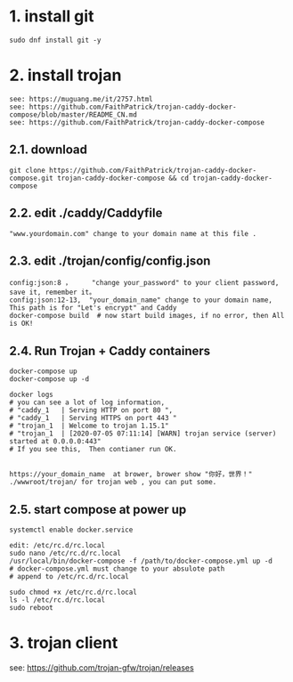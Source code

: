 

# 1. install git
    sudo dnf install git -y
    
# 2. install trojan
    see: https://muguang.me/it/2757.html
    see: https://github.com/FaithPatrick/trojan-caddy-docker-compose/blob/master/README_CN.md
    see: https://github.com/FaithPatrick/trojan-caddy-docker-compose
## 2.1. download 
    git clone https://github.com/FaithPatrick/trojan-caddy-docker-compose.git trojan-caddy-docker-compose && cd trojan-caddy-docker-compose

## 2.2. edit ./caddy/Caddyfile
    "www.yourdomain.com" change to your domain name at this file .
    
## 2.3. edit ./trojan/config/config.json
    config:json:8 ，     "change your_password" to your client password, save it, remember it。
    config:json:12-13,  "your_domain_name" change to your domain name, This path is for "Let's encrypt" and Caddy
    docker-compose build  # now start build images, if no error, then All is OK!
    
## 2.4. Run Trojan + Caddy containers
    docker-compose up
    docker-compose up -d 
    
    docker logs     
    # you can see a lot of log information, 
    # "caddy_1   | Serving HTTP on port 80 ", 
    # "caddy_1   | Serving HTTPS on port 443 "
    # "trojan_1  | Welcome to trojan 1.15.1"
    # "trojan_1  | [2020-07-05 07:11:14] [WARN] trojan service (server) started at 0.0.0.0:443"
    # If you see this,  Then contianer run OK.

    
    https://your_domain_name  at brower, brower show "你好，世界！"
    ./wwwroot/trojan/ for trojan web , you can put some.
 
## 2.5. start compose at power up
    systemctl enable docker.service
    
    edit: /etc/rc.d/rc.local
    sudo nano /etc/rc.d/rc.local
    /usr/local/bin/docker-compose -f /path/to/docker-compose.yml up -d    
    # docker-compose.yml must change to your absulote path
    # append to /etc/rc.d/rc.local 
    
    sudo chmod +x /etc/rc.d/rc.local
    ls -l /etc/rc.d/rc.local
    sudo reboot

    
# 3. trojan client
   see: https://github.com/trojan-gfw/trojan/releases
  

    
